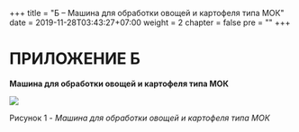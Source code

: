 +++
title = "Б – Машина для обработки овощей и картофеля типа МОК"
date = 2019-11-28T03:43:27+07:00
weight = 2
chapter = false
pre = ""
+++

# ПРИЛОЖЕНИЕ Б

**Машина для обработки овощей и картофеля типа МОК**

![](/food-organizations/images/media2/p2-1.png)

Рисунок 1 - *Машина для обработки овощей и картофеля типа МОК*

